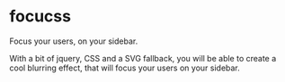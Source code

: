focucss
=======

Focus your users, on your sidebar.

With a bit of jquery, CSS and a SVG fallback, you will be able to create a cool blurring effect, that will focus your users on your sidebar.
